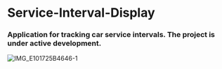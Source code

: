 # Service-Interval-Display
### Application for tracking car service intervals. The project is under active development.
![IMG_E101725B4646-1](https://user-images.githubusercontent.com/112074005/215577157-7926e588-36c7-4277-83de-e09d6fff1ccd.jpeg)
